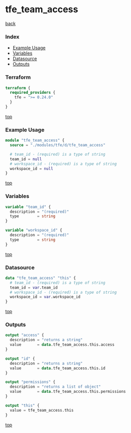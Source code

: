 # tfe_team_access

[back](../tfe.md)

### Index

- [Example Usage](#example-usage)
- [Variables](#variables)
- [Datasource](#datasource)
- [Outputs](#outputs)

### Terraform

```terraform
terraform {
  required_providers {
    tfe = ">= 0.24.0"
  }
}
```

[top](#index)

### Example Usage

```terraform
module "tfe_team_access" {
  source = "./modules/tfe/d/tfe_team_access"

  # team_id - (required) is a type of string
  team_id = null
  # workspace_id - (required) is a type of string
  workspace_id = null
}
```

[top](#index)

### Variables

```terraform
variable "team_id" {
  description = "(required)"
  type        = string
}

variable "workspace_id" {
  description = "(required)"
  type        = string
}
```

[top](#index)

### Datasource

```terraform
data "tfe_team_access" "this" {
  # team_id - (required) is a type of string
  team_id = var.team_id
  # workspace_id - (required) is a type of string
  workspace_id = var.workspace_id
}
```

[top](#index)

### Outputs

```terraform
output "access" {
  description = "returns a string"
  value       = data.tfe_team_access.this.access
}

output "id" {
  description = "returns a string"
  value       = data.tfe_team_access.this.id
}

output "permissions" {
  description = "returns a list of object"
  value       = data.tfe_team_access.this.permissions
}

output "this" {
  value = tfe_team_access.this
}
```

[top](#index)